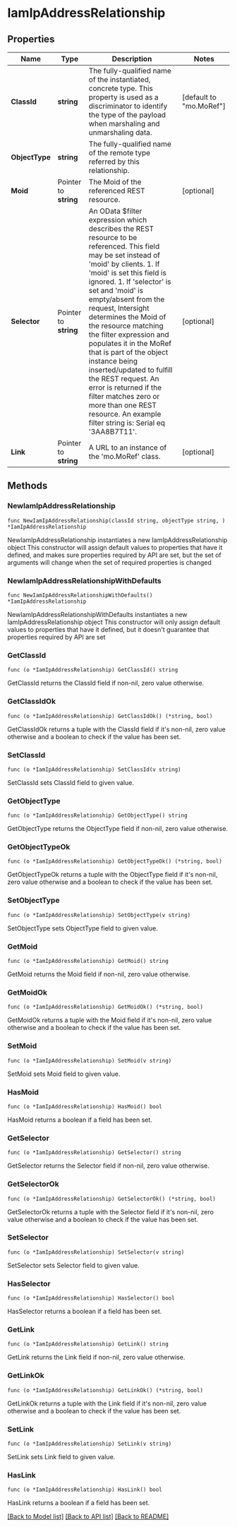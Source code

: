 # IamIpAddressRelationship

## Properties

Name | Type | Description | Notes
------------ | ------------- | ------------- | -------------
**ClassId** | **string** | The fully-qualified name of the instantiated, concrete type. This property is used as a discriminator to identify the type of the payload when marshaling and unmarshaling data. | [default to "mo.MoRef"]
**ObjectType** | **string** | The fully-qualified name of the remote type referred by this relationship. | 
**Moid** | Pointer to **string** | The Moid of the referenced REST resource. | [optional] 
**Selector** | Pointer to **string** | An OData $filter expression which describes the REST resource to be referenced. This field may be set instead of &#39;moid&#39; by clients. 1. If &#39;moid&#39; is set this field is ignored. 1. If &#39;selector&#39; is set and &#39;moid&#39; is empty/absent from the request, Intersight determines the Moid of the resource matching the filter expression and populates it in the MoRef that is part of the object instance being inserted/updated to fulfill the REST request. An error is returned if the filter matches zero or more than one REST resource. An example filter string is: Serial eq &#39;3AA8B7T11&#39;. | [optional] 
**Link** | Pointer to **string** | A URL to an instance of the &#39;mo.MoRef&#39; class. | [optional] 

## Methods

### NewIamIpAddressRelationship

`func NewIamIpAddressRelationship(classId string, objectType string, ) *IamIpAddressRelationship`

NewIamIpAddressRelationship instantiates a new IamIpAddressRelationship object
This constructor will assign default values to properties that have it defined,
and makes sure properties required by API are set, but the set of arguments
will change when the set of required properties is changed

### NewIamIpAddressRelationshipWithDefaults

`func NewIamIpAddressRelationshipWithDefaults() *IamIpAddressRelationship`

NewIamIpAddressRelationshipWithDefaults instantiates a new IamIpAddressRelationship object
This constructor will only assign default values to properties that have it defined,
but it doesn't guarantee that properties required by API are set

### GetClassId

`func (o *IamIpAddressRelationship) GetClassId() string`

GetClassId returns the ClassId field if non-nil, zero value otherwise.

### GetClassIdOk

`func (o *IamIpAddressRelationship) GetClassIdOk() (*string, bool)`

GetClassIdOk returns a tuple with the ClassId field if it's non-nil, zero value otherwise
and a boolean to check if the value has been set.

### SetClassId

`func (o *IamIpAddressRelationship) SetClassId(v string)`

SetClassId sets ClassId field to given value.


### GetObjectType

`func (o *IamIpAddressRelationship) GetObjectType() string`

GetObjectType returns the ObjectType field if non-nil, zero value otherwise.

### GetObjectTypeOk

`func (o *IamIpAddressRelationship) GetObjectTypeOk() (*string, bool)`

GetObjectTypeOk returns a tuple with the ObjectType field if it's non-nil, zero value otherwise
and a boolean to check if the value has been set.

### SetObjectType

`func (o *IamIpAddressRelationship) SetObjectType(v string)`

SetObjectType sets ObjectType field to given value.


### GetMoid

`func (o *IamIpAddressRelationship) GetMoid() string`

GetMoid returns the Moid field if non-nil, zero value otherwise.

### GetMoidOk

`func (o *IamIpAddressRelationship) GetMoidOk() (*string, bool)`

GetMoidOk returns a tuple with the Moid field if it's non-nil, zero value otherwise
and a boolean to check if the value has been set.

### SetMoid

`func (o *IamIpAddressRelationship) SetMoid(v string)`

SetMoid sets Moid field to given value.

### HasMoid

`func (o *IamIpAddressRelationship) HasMoid() bool`

HasMoid returns a boolean if a field has been set.

### GetSelector

`func (o *IamIpAddressRelationship) GetSelector() string`

GetSelector returns the Selector field if non-nil, zero value otherwise.

### GetSelectorOk

`func (o *IamIpAddressRelationship) GetSelectorOk() (*string, bool)`

GetSelectorOk returns a tuple with the Selector field if it's non-nil, zero value otherwise
and a boolean to check if the value has been set.

### SetSelector

`func (o *IamIpAddressRelationship) SetSelector(v string)`

SetSelector sets Selector field to given value.

### HasSelector

`func (o *IamIpAddressRelationship) HasSelector() bool`

HasSelector returns a boolean if a field has been set.

### GetLink

`func (o *IamIpAddressRelationship) GetLink() string`

GetLink returns the Link field if non-nil, zero value otherwise.

### GetLinkOk

`func (o *IamIpAddressRelationship) GetLinkOk() (*string, bool)`

GetLinkOk returns a tuple with the Link field if it's non-nil, zero value otherwise
and a boolean to check if the value has been set.

### SetLink

`func (o *IamIpAddressRelationship) SetLink(v string)`

SetLink sets Link field to given value.

### HasLink

`func (o *IamIpAddressRelationship) HasLink() bool`

HasLink returns a boolean if a field has been set.


[[Back to Model list]](../README.md#documentation-for-models) [[Back to API list]](../README.md#documentation-for-api-endpoints) [[Back to README]](../README.md)


